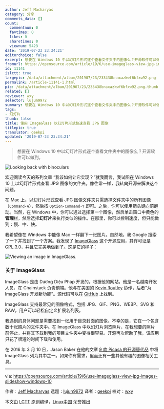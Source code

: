 ```yaml
---
author: Jeff Macharyas
category: 分享
comments_data: []
count:
  commentnum: 0
  favtimes: 0
  likes: 0
  sharetimes: 0
  viewnum: 5423
date: '2019-07-23 23:34:21'
editorchoice: false
excerpt: 想要在 Windows 10 中以幻灯片形式逐个查看文件夹中的图像么？开源软件可以做到。
fromurl: https://opensource.com/article/19/6/use-imageglass-view-jpg-images-slideshow-windows-10
id: 11141
islctt: true
largepic: /data/attachment/album/201907/23/233438bnaxazkwf6bfxw92.png
permalink: /article-11141-1.html
pic: /data/attachment/album/201907/23/233438bnaxazkwf6bfxw92.png.thumb.jpg
related: []
reviewer: wxy
selector: lujun9972
summary: 想要在 Windows 10 中以幻灯片形式逐个查看文件夹中的图像么？开源软件可以做到。
tags:
- 幻灯片
thumb: false
title: 使用 ImageGlass 以幻灯片形式快速查看 JPG 图像
titlepic: true
translator: geekpi
updated: '2019-07-23 23:34:21'
---
```



> 
> 想要在 Windows 10 中以幻灯片形式逐个查看文件夹中的图像么？开源软件可以做到。
> 
> 
> 


![Looking back with binoculars](/data/attachment/album/201907/23/233438bnaxazkwf6bfxw92.png "Looking back with binoculars")


欢迎阅读今天的系列文章 “我该如何让它实现？”就我而言，我试图在 Windows 10 上以幻灯片形式查看 JPG 图像的文件夹。像往常一样，我转向开源来解决这个问题。


在 Mac 上，以幻灯片形式查看 JPG 图像文件夹只需选择文件夹中的所有图像（`Command-A`），然后按 `Option-Command-Y` 即可。之后，你可以使用箭头键向前翻动。当然，在 Windows 中，你可以通过选择第一个图像，然后单击窗口中黄色的**管理**栏，然后选择**幻灯片**来执行类似的操作。在那里，你可以控制速度，但只能做到：慢、中、快。


我希望像在 Windows 中能像 Mac 一样翻下一张图片。自然地，我 Google 搜索了一下并找到了一个方案。我发现了 [ImageGlass](https://imageglass.org/) 这个开源应用，其许可证是 [GPL 3.0](https://github.com/d2phap/ImageGlass/blob/master/LICENSE)，并且它完美地做到了。这是它的样子：


![Viewing an image in ImageGlass.](/data/attachment/album/201907/23/233520tq08b2si0d0i8ljr.png "Viewing an image in ImageGlass.")


### 关于 ImageGlass


ImageGlass 是由 Dương Diệu Pháp 开发的，根据他的网站，他是一名越南开发人员，在 Chainstack 负责前端。他与在美国的 [Kevin Routley](https://github.com/fire-eggs) 协作，后者“为 ImageGlass 开发新功能”。源代码可以在 [GitHub](https://github.com/d2phap/ImageGlass) 上找到。


ImageGlass 支持最常见的图像格式，包括 JPG、GIF、PNG、WEBP、SVG 和 RAW。用户可以轻松自定义扩展名列表。


我遇到的具体问题是需要找到一张用于目录封面的图像。不幸的是，它在一个包含数十张照片的文件夹中。在 ImageGlass 中以幻灯片浏览照片，在我想要的照片前停止，并将其下载到我的项目文件夹中变得很容易。开源再次帮助了我，该应用只花了很短的时间下载和使用。


在 2016 年 3 月 10 日，Jason Baker 在他的文章 [9 款 Picasa 的开源替代品](https://opensource.com/alternatives/picasa) 中将 ImageGlass 列为其中之一。如果你有需求，里面还有一些其他有趣的图像相关工具。




---


via: <https://opensource.com/article/19/6/use-imageglass-view-jpg-images-slideshow-windows-10>


作者：[Jeff Macharyas](https://opensource.com/users/jeffmacharyas) 选题：[lujun9972](https://github.com/lujun9972) 译者：[geekpi](https://github.com/geekpi) 校对：[wxy](https://github.com/wxy)


本文由 [LCTT](https://github.com/LCTT/TranslateProject) 原创编译，[Linux中国](https://linux.cn/) 荣誉推出